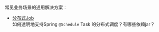常见业务场景的通用解决方案：
 * [分布式Job](./distributed-job-component.html)  
   如何透明地支持Spring `@Schedule` Task 的分布式调度？有哪些依赖jar？  
 

    
 
